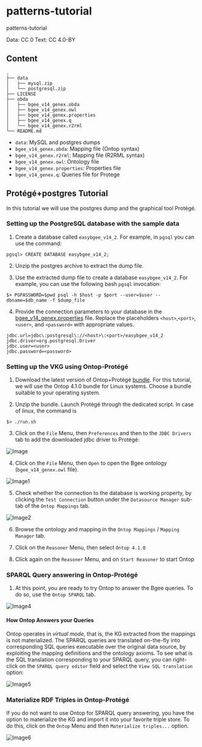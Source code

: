 # patterns-tutorial
patterns-tutorial

Data: CC 0
Text: CC 4.0-BY

## Content

~~~
.
├── data
│   ├── mysql.zip
│   └── postgresql.zip
├── LICENSE
├── obda
│   ├── bgee_v14_genex.obda
│   ├── bgee_v14_genex.owl
│   ├── bgee_v14_genex.properties
│   ├── bgee_v14_genex.q
│   └── bgee_v14_genex.r2rml
└── README.md
~~~

- `data`: MySQL and postgres dumps
- `bgee_v14_genex.obda`: Mapping file (Ontop syntax)
- `bgee_v14_genex.r2rml`: Mapping file (R2RML syntax)
- `bgee_v14_genex.owl`: Ontology file
- `bgee_v14_genex.properties`: Properties file
- `bgee_v14_genex.q`: Queries file for Protege

## Protégé+postgres Tutorial

In this tutorial we will use the postgres dump and the graphical tool Protégé. 

### Setting up the PostgreSQL database with the sample data

1) Create a database called `easybgee_v14_2`. For example, in `pgsql` you can use the command:

~~~shell
pgsql> CREATE DATABASE easybgee_v14_2;
~~~

2) Unzip the postgres archive to extract the dump file.

3) Use the extracted dump file to create a database `easybgee_v14_2`. For example, you can use the following bash `pgsql` invocation:

~~~
$> PGPASSWORD=$pwd psql -h $host -p $port --user=$user --dbname=$db_name -f $dump_file
~~~

4) Provide the connection parameters to your database in the [bgee_v14_genex.properties](obda/bgee_v14_genex.properties) file. Replace the placeholders `<host>`,`<port>`, `<user>`, and `<password>` with appropriate values.

~~~properties
jdbc.url=jdbc\:postgresql\://<host>\:<port>/easybgee_v14_2
jdbc.driver=org.postgresql.Driver
jdbc.user=<user>
jdbc.password=<password>
~~~

### Setting up the VKG using Ontop-Protégé

1) Download the latest version of Ontop+Protégé [bundle](https://sourceforge.net/projects/ontop4obda/files/). For this tutorial, we will use the Ontop 4.1.0 bundle for Linux systems. Choose a bundle suitable to your operating system.

2) Unzip the bundle. Launch Protégé through the dedicated script. In case of linux, the command is

~~~
$> ./run.sh
~~~

3) Click on the `File` Menu, then `Preferences` and then to the `JDBC Drivers` tab to add the downloaded jdbc driver to Protégé:

![Image](img/jdbc-protege.png)

4) Click on the `File` Menu, then `Open` to open the Bgee ontology (`bgee_v14_genex.owl` file).

![Image1](img/open-onto-protege.png)

5) Check whether the connection to the database is working property, by clicking the `Test Connection` button under the `Datasource Manager` sub-tab of the `Ontop Mappings` tab.

 ![Image2](img/check-connection-protege.png)

6) Browse the ontology and mapping in the `Ontop Mappings` / `Mapping Manager` tab.

7) Click on the `Reasoner` Menu, then select `Ontop 4.1.0`

8) Click again on the `Reasoner` Menu, and on `Start Reasoner` to start Ontop

### SPARQL Query answering in Ontop-Protégé  


1) At this point, you are ready to try Ontop to answer the Bgee queries. To do so, use the `Ontop SPARQL` tab.

![Image4](img/sparql-protege.png)

#### How Ontop Answers your Queries

Ontop operates in _virtual mode_, that is, the KG extracted from the mappings is not materialized. The SPARQL queries are translated on-the-fly into corresponding SQL queries executable over the original data source, by exploiting the mapping definitions and the ontology axioms. To see what is the SQL translation corresponding to your SPARQL query, you can right-click on the `SPARQL query editor` field and select the `View SQL translation` option:

![Image5](img/sql-translation.png)

### Materialize RDF Triples in Ontop-Protégé

If you do not want to use Ontop for SPARQL query answering, you have the option to materialize the KG and import it into your favorite triple store. To do this, click on the `Ontop` Menu and then `Materialize triples...` option.

![Image6](img/materialize-protege.png)

### 